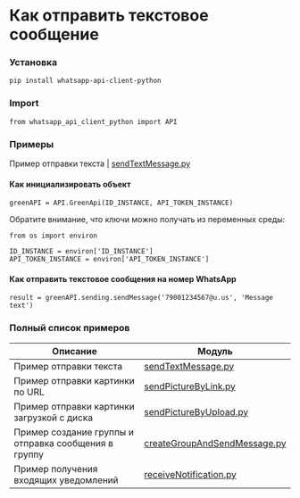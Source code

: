 # Как отправить текстовое сообщение
### Установка
```
pip install whatsapp-api-client-python
```
### Import 
```
from whatsapp_api_client_python import API
```
### Примеры
Пример отправки текста | [sendTextMessage.py](https://github.com/green-api/whatsapp-api-client-python/blob/master/examples/sendTextMessage.py)

#### Как инициализировать объект

```
greenAPI = API.GreenApi(ID_INSTANCE, API_TOKEN_INSTANCE)
```
Обратите внимание, что ключи можно получать из переменных среды:
```
from os import environ

ID_INSTANCE = environ['ID_INSTANCE']
API_TOKEN_INSTANCE = environ['API_TOKEN_INSTANCE']
```
#### Как отправить текстовое сообщения на номер WhatsApp

```
result = greenAPI.sending.sendMessage('79001234567@u.us', 'Message text')
```
### Полный список примеров

Описание |  Модуль
----- | ----- 
Пример отправки текста | [sendTextMessage.py](https://github.com/green-api/whatsapp-api-client-python/blob/master/examples/sendTextMessage.py)
Пример отправки картинки по URL | [sendPictureByLink.py](https://github.com/green-api/whatsapp-api-client-python/blob/master/examples/sendPictureByLink.py)
Пример отправки картинки загрузкой с диска | [sendPictureByUpload.py](https://github.com/green-api/whatsapp-api-client-python/blob/master/examples/sendPictureByUpload.py)
Пример создание группы и отправка сообщения в группу | [createGroupAndSendMessage.py](https://github.com/green-api/whatsapp-api-client-python/blob/master/examples/createGroupAndSendMessage.py)
Пример получения входящих уведомлений | [receiveNotification.py](https://github.com/green-api/whatsapp-api-client-python/blob/master/examples/receiveNotification.py)
